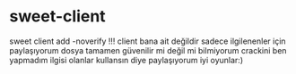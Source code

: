 # sweet-client
sweet client
add -noverify !!!
client bana ait değildir sadece ilgilenenler için paylaşıyorum dosya tamamen güvenilir mi değil mi bilmiyorum crackini ben yapmadım ilgisi olanlar kullansın diye paylaşıyorum iyi oyunlar:)
